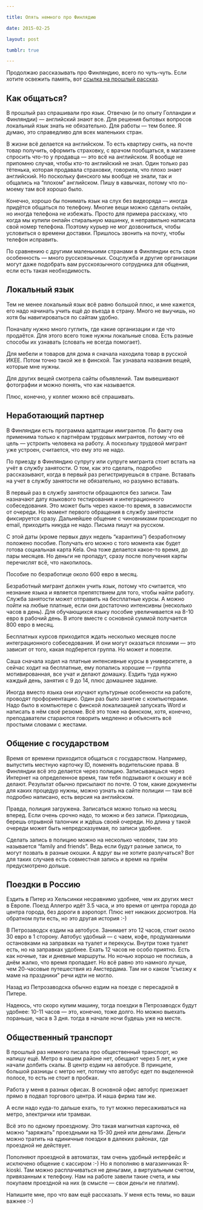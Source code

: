 ```yaml
---

title: Опять немного про Финлядию

date: 2015-02-25

layout: post

tumblr: true

---
```

Продолжаю рассказывать про Финляндию, всего по чуть-чуть. Если хотите освежить память, вот [ссылка на прошлый рассказ](http://varya-daily.tumblr.com/post/110379049793/1).

## Как общаться?

В прошлый раз спрашивали про язык. Отвечаю (и по опыту Голландии и Финляндии) — английский знают все. Для решения бытовых вопросов локальный язык знать не обязательно. Для работы — тем более. Я думаю, это справедливо для всех маленьких стран.
<excerpt/>

В жизни всё делается на английском. То есть квартиру снять, на почте товар получить, оформить страховку, с врачом пообщаться, в магазине спросить что-то у продавца — это всё на английском. Я вообще не припомню случая, чтобы кто-то английский не знал. Один только раз тётенька, которая продавала страховки, говорила, что плохо знает английский. Но поскольку финского мы вообще не знали, так и общались на “плохом” английском. Пишу в кавычках, потому что по-моему там всё хорошо было.

Конечно, хорошо бы понимать язык на слух без видеоряда — иногда придётся общаться по телефону. Многие вещи можно сделать онлайн, но иногда телефона не избежать. Просто для примера расскажу, что когда мы купили онлайн стиральную машинку, я неправильно написала свой номер телефона. Поэтому курьер не мог дозвониться, чтобы условиться о времени доставки. Пришлось звонить на почту, чтобы телефон исправить.

По сравнению с другими маленькими странами в Финляндии есть своя особенность — много русскоязычных. Соцслужба и другие организации могут даже подобрать вам русскоязычного сотрудника для общения, если есть такая необходимость.

## Локальный язык

Тем не менее локальный язык всё равно большой плюс, и мне кажется, его надо начинать учить ещё до въезда в страну. Много не выучишь, но хотя бы навигироваться по сайтам удобно.

Поначалу нужно много гуглить, где какие организации и где что продаётся. Для этого всего тоже нужны локальные слова. Есть разные способы их узнавать (словать не всегда помогает).

Для мебели и товаров для дома я сначала находила товар в русской ИКЕЕ. Потом точно такой же в финской. Так узнавала названия вещей, которые мне нужны.

Для других вещей смотрела сайты объявлений. Там вывешивают фотографии и можно понять, что как называется.

Плюс, конечно, у коллег можно всё спрашивать.

## Неработающий партнер

В Финляндии есть программа адаптации имигрантов. По факту она применима только к партнёрам трудовых мигрантов, потому что её цель — устроить человека на работу. А поскольку трудовой мигрант уже устроен, считается, что ему это не надо.

По приезду в Финляндию супругу или супруге мигранта стоит встать на учёт в службу занятости. О том, как это сделать, подробно рассказывают, когда в первый раз регистрируешься в стране. Вставать на учет в службу занятости не обязательно, но разумно вставать.

В первый раз в службу занятости обращаются без записи. Там назначают дату языкового тестирования и интеграционного собеседования. Это может быть через какое-то время, в зависимости от очереди. Но момент первого обращения в службу занятости фиксируется сразу. Дальнейшее общение с чиновниками происходит по email, приходить никуда не надо. Письма пишут на русском.

С этой даты (кроме первых двух недель “карантина”) безработному положено пособие. Получать его можно с того момента как будет готова социальная карта Kela. Она тоже делается какое-то время, до пары месяцев. Но деньги не пропадут, сразу после получения карты перечислят всё, что накопилось.

Пособие по безработице около 600 евро в месяц.

Безработный мигрант должен учить язык, потому что считается, что незнание языка и является препятствием для того, чтобы найти работу. Служба занятости может отправить на бесплатные курсы. А можно пойти на любые платные, если они достаточно интенсивны (несколько часов в день). Для обучающихся языку пособие увеличивается на 8-10 евро в рабочий день. В итоге вместе с основной суммой получается 800 евро в месяц.

Бесплатных курсов приходится ждать несколько месяцев после интеграционного собеседования. И они могут оказаться плохими — это зависит от того, какая подберется группа. Но может и повезти.

Саша сначала ходил на платные интенсивные курсы в университете, а сейчас ходит на бесплатные, ему попались хорошие — группа мотивированная, все учат и делают домашку. Ездить туда нужно каждый день, занятия с 9 до 14, плюс домашнее задание.

Иногда вместо языка они изучают культурные особенности на работе, проводят профориентацию. Один раз было занятие с компьютерами. Надо было в компьютере с финской локализацией запускать Word и написать в нём своё резюме. Всё это тоже на финском, хотя, конечно, преподаватели стараются говорить медленно и объяснять всё простыми словами с жестами.

## Общение с государством

Время от времени приходится общаться с государством. Например, выпустить местную карточку ID, поменять водительские права. В Финляндии всё это делается через полицию. Записываешься через Интернет на определенное время, там тебя подзывают к окошку и всё делают. Результат обычно присылают по почте. О том, какие документы для каких процедур нужны, можно узнать на сайте полиции — там всё подробно написано, есть версия на английском.

Правда, полиция загружена. Записаться можно только на месяц вперед. Если очень срочно надо, то можно и без записи. Приходишь, берешь отрывной талончик и ждёшь своей очереди. Но длина у такой очереди может быть непредсказуемая, по записи удобнее.

Сделать запись в полицию можно на несколько человек, там это называется “family and friends”. Ведь если будут разные записи, то могут позвать в разные окошки. А вдруг вы не хотите разлучаться? Вот для таких случаев есть совместная запись и время на приём предусмотрено дольше.

## Поездки в Россию

Ездить в Питер из Хельсинки несравнимо удобнее, чем их других мест в Европе. Поезд Аллегро идёт 3.5 часа, и это время от центра города до центра города, без дороги в аэропорт. Плюс нет никаких досмотров. На обратном пути есть, но это другая история :-)

В Петрозаводск ездим на автобусе. Занимает это 12 часов, стоит около 30 евро в 1 сторону. Автобус удобный — с чаем, кофе, продуманными остановками на заправках на туалет и перекусы. Внутри тоже туалет есть, но на заправках удобнее. Ехать 12 часов не особо приятно. Есть как ночные, так и дневные маршруты. Но ночью хорошо не поспишь, а днём жалко, что время пропадает. Но всё равно это намного лучше, чем 20-часовые путешествия из Амстердама. Там ни о каком “съезжу к маме на праздники” речи идти не могло.

Назад из Петрозаводска обычно ездим на поезде с пересадкой в Питере.

Надеюсь, что скоро купим машину, тогда поездки в Петрозаводск будут удобнее: 10-11 часов — это, конечно, тоже долго. Но можно выехать пораньше, часа в 3 дня. тогда в начале ночи будешь уже на месте.

## Общественный транспорт

В прошлый раз немного писала про общественный транспорт, но напишу ещё. Метро в нашем районе нет, обещают через 5 лет, и уже начали долбить скалы. В центр ездим на автобусе. В принципе, большой разницы с метро нет, потому что автобус едет по выделенной полосе, то есть не стоит в пробках.

Работа у меня в разных офисах. В основной офис автобус приезжает прямо в подвал торгового центра. И наша фирма там же.

А если надо куда-то дальше ехать, то тут можно пересаживаться на метро, электрички или трамваи.

Всё это по одному проездному. Это такая магнитная карточка, её можно “заряжать” проездными на 15-30 дней или деньгами. Деньги можно тратить на единичные поездки в далеких районах, где проездной не действует.

Пополняют проездной в автоматах, там очень удобный интерфейс и исключено общение с кассиром :-) Но я пополняю в магазинчиках R-kioski. Там можно расплачиваться не деньгами, а виртуальным счетом, привязанным к телефону. Нам на работе завели такие счета, и мы покупаем проездной на них (в смысле — свои деньги не платим).

Напишите мне, про что вам ещё рассказать. У меня есть темы, но ваши важнее :-)
